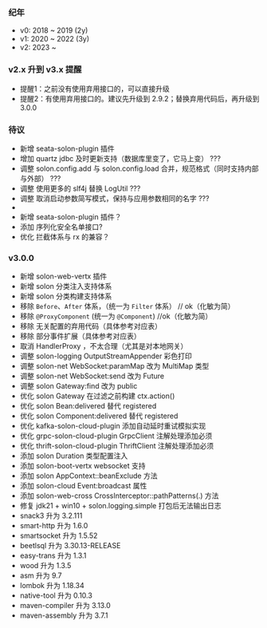 ### 纪年

* v0: 2018 ~ 2019 (2y)
* v1: 2020 ~ 2022 (3y)
* v2: 2023 ~

### v2.x 升到 v3.x 提醒

* 提醒1：之前没有使用弃用接口的，可以直接升级 <br>
* 提醒2：有使用弃用接口的。建议先升级到 2.9.2；替换弃用代码后，再升级到 3.0.0


### 待议
* 新增 seata-solon-plugin 插件
* 增加 quartz jdbc 及时更新支持（数据库里变了，它马上变） ???
* 调整 solon.config.add 与 solon.config.load 合并，规范格式（同时支持内部与外部） ???
* 调整 使用更多的 slf4j 替换 LogUtil ???
* 调整 取消启动参数简写模式，保持与应用参数相同的名字 ???
* 
* 新增 seata-solon-plugin 插件？
* 添加 序列化安全名单接口?
* 优化 拦截体系与 rx 的兼容？

### v3.0.0

* 新增 solon-web-vertx 插件
* 新增 solon 分类注入支持体系
* 新增 solon 分类构建支持体系
* 移除 `Before`、`After` 体系，（统一为 `Filter` 体系） // ok（化敏为简）
* 移除 `@ProxyComponent` (统一为 `@Component`) //ok（化敏为简）
* 移除 无关配置的弃用代码（具体参考对应表）
* 移除 部分事件扩展（具体参考对应表）
* 取消 HandlerProxy ，不太合理（尤其是对本地网关）
* 调整 solon-logging OutputStreamAppender 彩色打印
* 调整 solon-net WebSocket:paramMap 改为 MultiMap 类型
* 调整 solon-net WebSocket:send 改为 Future<Void>
* 调整 solon Gateway:find 改为 public
* 优化 solon Gateway 在过滤之前构建 ctx.action()
* 优化 solon Bean:delivered 替代 registered
* 优化 solon Component:delivered 替代 registered
* 优化 kafka-solon-cloud-plugin 添加自动延时重试模拟实现
* 优化 grpc-solon-cloud-plugin GrpcClient 注解处理添加必须
* 优化 thrift-solon-cloud-plugin ThriftClient 注解处理添加必须
* 添加 solon Duration 类型配置注入
* 添加 solon-boot-vertx websocket 支持
* 添加 solon AppContext::beanExclude 方法
* 添加 solon-cloud Event:broadcast 属性
* 添加 solon-web-cross CrossInterceptor::pathPatterns(.) 方法
* 修复 jdk21 + win10 + solon.logging.simple 打包后无法输出日志
* snack3 升为 3.2.111
* smart-http 升为 1.6.0
* smartsocket 升为 1.5.52
* beetlsql 升为 3.30.13-RELEASE
* easy-trans 升为 1.3.1
* wood 升为 1.3.5
* asm 升为 9.7
* lombok 升为 1.18.34
* native-tool 升为 0.10.3
* maven-compiler 升为 3.13.0
* maven-assembly 升为 3.7.1